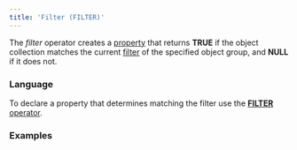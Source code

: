```yaml
---
title: 'Filter (FILTER)'
---
```


The *filter* operator creates a [property](Properties.md) that returns **TRUE** if the object collection matches the current [filter](Form_structure.md#Formstructure-filters) of the specified object group, and **NULL** if it does not.

### Language

To declare a property that determines matching the filter use the [**FILTER** operator](Object_group_operator.md).

### Examples

